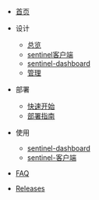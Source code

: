 - [首页](zh/README)

- 设计
  - [总览](zh/design/overview)
  - [sentinel客户端](zh/design/sentinel-client)
  - [sentinel-dashboard](zh/design/sentinel-dashboard)
  - [管理](zh/design/management)

- 部署
  - [快速开始](zh/deployment/quick-start)
  - [部署指南](zh/deployment/deployment-guide)

- 使用
  - [sentinel-dashboard](zh/usage/sentinel-dashboard)
  - [sentinel-客户端](zh/usage/sentinel-client)

- [FAQ](zh/faq.md)

- [Releases](https://github.com/Anilople/Sentinel/releases)